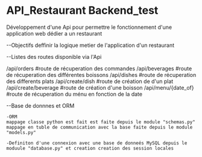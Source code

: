 # API_Restaurant Backend_test
Développement d'une Api pour permettre le fonctionnement d'une application web dédier a un restaurant

--Objectifs
   deffinir la logique metier de l'application d'un restaurant

--Listes des routes disponible via l'Api

/api/orders     #route de récuperation des commandes
/api/beverages           #route de récuperation des différentes boissons
/api/dishes             #route de récuperation des differents plats
/api/create/dish        #route de création de d'un plat
/api/create/beverage     #route de création d'une boisson
/api/menu/{date_of}         #route de récuperation du ménu en fonction de la date

--Base de donnnes et ORM

    -ORM
	mappage classe python est fait est faite depuis le module "schemas.py"
	mappage en tuble de communication avec la base faite depuis le module "models.py"
	
    -Definiton d'une connexion avec une base de donneés MySQL depuis le moduule "database.py" et creation creation des session locales


